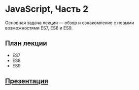 # JavaScript, Часть 2

Основная задача лекции — обзор и ознакомление с новыми возможностями ES7, ES8 и ES9.

## План лекции
* ES7
* ES8
* ES9

## [Презентация](https://docs.google.com/presentation/d/1EKYSfTAKl_x4KQ1PyWj9GDJRRVqEA0mY-JkOXwrSZbY/edit?usp=sharing)